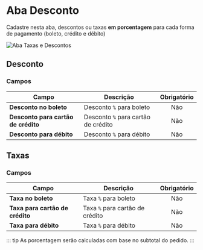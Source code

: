 # Aba Desconto

Cadastre nesta aba, descontos ou taxas **em porcentagem** para cada forma de pagamento (boleto, crédito e débito)

![Aba Taxas e Descontos](/PagSeguro-Checkout-Transparente/assets/tab-discount-and-fee.png#zoom)

## Desconto

### Campos

| Campo | Descrição | Obrigatório |
| ----- | --------- | :----------: |
| **Desconto no boleto** | Desconto `%` para boleto | Não |
| **Desconto para cartão de crédito** | Desconto `%` para cartão de crédito | Não |
| **Desconto para débito** | Desconto `%` para débito | Não |

## Taxas

### Campos

| Campo | Descrição | Obrigatório |
| ----- | --------- | :----------: |
| **Taxa no boleto** | Taxa `%` para boleto | Não |
| **Taxa para cartão de crédito** |  Taxa `%` para cartão de crédito | Não |
| **Taxa para débito** |  Taxa `%` para débito | Não |

::: tip
As porcentagem serão calculadas com base no subtotal do pedido.
:::